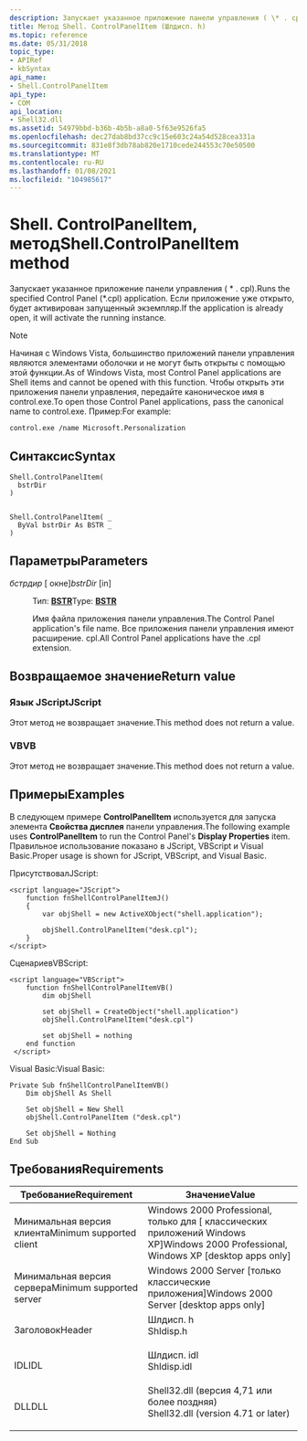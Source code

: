```yaml
---
description: Запускает указанное приложение панели управления ( \* . cpl).
title: Метод Shell. ControlPanelItem (Шлдисп. h)
ms.topic: reference
ms.date: 05/31/2018
topic_type:
- APIRef
- kbSyntax
api_name:
- Shell.ControlPanelItem
api_type:
- COM
api_location:
- Shell32.dll
ms.assetid: 54979bbd-b36b-4b5b-a8a0-5f63e9526fa5
ms.openlocfilehash: dec27dab8bd37cc9c15e603c24a54d528cea331a
ms.sourcegitcommit: 831e8f3db78ab820e1710cede244553c70e50500
ms.translationtype: MT
ms.contentlocale: ru-RU
ms.lasthandoff: 01/08/2021
ms.locfileid: "104985617"
---
```

# <a name="shellcontrolpanelitem-method"></a><span data-ttu-id="b94a0-103">Shell. ControlPanelItem, метод</span><span class="sxs-lookup"><span data-stu-id="b94a0-103">Shell.ControlPanelItem method</span></span>

<span data-ttu-id="b94a0-104">Запускает указанное приложение панели управления ( \* . cpl).</span><span class="sxs-lookup"><span data-stu-id="b94a0-104">Runs the specified Control Panel (\*.cpl) application.</span></span> <span data-ttu-id="b94a0-105">Если приложение уже открыто, будет активирован запущенный экземпляр.</span><span class="sxs-lookup"><span data-stu-id="b94a0-105">If the application is already open, it will activate the running instance.</span></span>

> [!Note]  
> <span data-ttu-id="b94a0-106">Начиная с Windows Vista, большинство приложений панели управления являются элементами оболочки и не могут быть открыты с помощью этой функции.</span><span class="sxs-lookup"><span data-stu-id="b94a0-106">As of Windows Vista, most Control Panel applications are Shell items and cannot be opened with this function.</span></span> <span data-ttu-id="b94a0-107">Чтобы открыть эти приложения панели управления, передайте каноническое имя в control.exe.</span><span class="sxs-lookup"><span data-stu-id="b94a0-107">To open those Control Panel applications, pass the canonical name to control.exe.</span></span> <span data-ttu-id="b94a0-108">Пример:</span><span class="sxs-lookup"><span data-stu-id="b94a0-108">For example:</span></span>
>
> ``` syntax
> control.exe /name Microsoft.Personalization
> ```

 

## <a name="syntax"></a><span data-ttu-id="b94a0-109">Синтаксис</span><span class="sxs-lookup"><span data-stu-id="b94a0-109">Syntax</span></span>


```JScript
Shell.ControlPanelItem(
  bstrDir
)
```


```VB

Shell.ControlPanelItem( _
  ByVal bstrDir As BSTR _
)
```





## <a name="parameters"></a><span data-ttu-id="b94a0-110">Параметры</span><span class="sxs-lookup"><span data-stu-id="b94a0-110">Parameters</span></span>

<dl> <dt>

<span data-ttu-id="b94a0-111">*бстрдир* \[ окне\]</span><span class="sxs-lookup"><span data-stu-id="b94a0-111">*bstrDir* \[in\]</span></span>
</dt> <dd>

<span data-ttu-id="b94a0-112">Тип: **[ **BSTR**](/previous-versions/windows/desktop/automat/bstr)**</span><span class="sxs-lookup"><span data-stu-id="b94a0-112">Type: **[**BSTR**](/previous-versions/windows/desktop/automat/bstr)**</span></span>

<span data-ttu-id="b94a0-113">Имя файла приложения панели управления.</span><span class="sxs-lookup"><span data-stu-id="b94a0-113">The Control Panel application's file name.</span></span> <span data-ttu-id="b94a0-114">Все приложения панели управления имеют расширение. cpl.</span><span class="sxs-lookup"><span data-stu-id="b94a0-114">All Control Panel applications have the .cpl extension.</span></span>

</dd> </dl>

## <a name="return-value"></a><span data-ttu-id="b94a0-115">Возвращаемое значение</span><span class="sxs-lookup"><span data-stu-id="b94a0-115">Return value</span></span>

### <a name="jscript"></a><span data-ttu-id="b94a0-116">Язык JScript</span><span class="sxs-lookup"><span data-stu-id="b94a0-116">JScript</span></span>

<span data-ttu-id="b94a0-117">Этот метод не возвращает значение.</span><span class="sxs-lookup"><span data-stu-id="b94a0-117">This method does not return a value.</span></span>

### <a name="vb"></a><span data-ttu-id="b94a0-118">VB</span><span class="sxs-lookup"><span data-stu-id="b94a0-118">VB</span></span>

<span data-ttu-id="b94a0-119">Этот метод не возвращает значение.</span><span class="sxs-lookup"><span data-stu-id="b94a0-119">This method does not return a value.</span></span>

## <a name="examples"></a><span data-ttu-id="b94a0-120">Примеры</span><span class="sxs-lookup"><span data-stu-id="b94a0-120">Examples</span></span>

<span data-ttu-id="b94a0-121">В следующем примере **ControlPanelItem** используется для запуска элемента **Свойства дисплея** панели управления.</span><span class="sxs-lookup"><span data-stu-id="b94a0-121">The following example uses **ControlPanelItem** to run the Control Panel's **Display Properties** item.</span></span> <span data-ttu-id="b94a0-122">Правильное использование показано в JScript, VBScript и Visual Basic.</span><span class="sxs-lookup"><span data-stu-id="b94a0-122">Proper usage is shown for JScript, VBScript, and Visual Basic.</span></span>

<span data-ttu-id="b94a0-123">Присутствовал</span><span class="sxs-lookup"><span data-stu-id="b94a0-123">JScript:</span></span>


```JScript
<script language="JScript">
    function fnShellControlPanelItemJ()
    {
        var objShell = new ActiveXObject("shell.application");
        
        objShell.ControlPanelItem("desk.cpl");
    }
</script>
```



<span data-ttu-id="b94a0-124">Сценариев</span><span class="sxs-lookup"><span data-stu-id="b94a0-124">VBScript:</span></span>


```VB
<script language="VBScript">
    function fnShellControlPanelItemVB()
        dim objShell
        
        set objShell = CreateObject("shell.application")
        objShell.ControlPanelItem("desk.cpl")
       
        set objShell = nothing
    end function
 </script>
```



<span data-ttu-id="b94a0-125">Visual Basic:</span><span class="sxs-lookup"><span data-stu-id="b94a0-125">Visual Basic:</span></span>


```VB
Private Sub fnShellControlPanelItemVB()
    Dim objShell As Shell
    
    Set objShell = New Shell
    objShell.ControlPanelItem ("desk.cpl")
    
    Set objShell = Nothing
End Sub
```



## <a name="requirements"></a><span data-ttu-id="b94a0-126">Требования</span><span class="sxs-lookup"><span data-stu-id="b94a0-126">Requirements</span></span>



| <span data-ttu-id="b94a0-127">Требование</span><span class="sxs-lookup"><span data-stu-id="b94a0-127">Requirement</span></span> | <span data-ttu-id="b94a0-128">Значение</span><span class="sxs-lookup"><span data-stu-id="b94a0-128">Value</span></span> |
|-------------------------------------|----------------------------------------------------------------------------------------------------------------|
| <span data-ttu-id="b94a0-129">Минимальная версия клиента</span><span class="sxs-lookup"><span data-stu-id="b94a0-129">Minimum supported client</span></span><br/> | <span data-ttu-id="b94a0-130">Windows 2000 Professional, только для \[ классических приложений Windows XP\]</span><span class="sxs-lookup"><span data-stu-id="b94a0-130">Windows 2000 Professional, Windows XP \[desktop apps only\]</span></span><br/>                                         |
| <span data-ttu-id="b94a0-131">Минимальная версия сервера</span><span class="sxs-lookup"><span data-stu-id="b94a0-131">Minimum supported server</span></span><br/> | <span data-ttu-id="b94a0-132">Windows 2000 Server \[только классические приложения\]</span><span class="sxs-lookup"><span data-stu-id="b94a0-132">Windows 2000 Server \[desktop apps only\]</span></span><br/>                                                           |
| <span data-ttu-id="b94a0-133">Заголовок</span><span class="sxs-lookup"><span data-stu-id="b94a0-133">Header</span></span><br/>                   | <dl> <span data-ttu-id="b94a0-134"><dt>Шлдисп. h</dt></span><span class="sxs-lookup"><span data-stu-id="b94a0-134"><dt>Shldisp.h</dt></span></span> </dl>                           |
| <span data-ttu-id="b94a0-135">IDL</span><span class="sxs-lookup"><span data-stu-id="b94a0-135">IDL</span></span><br/>                      | <dl> <span data-ttu-id="b94a0-136"><dt>Шлдисп. idl</dt></span><span class="sxs-lookup"><span data-stu-id="b94a0-136"><dt>Shldisp.idl</dt></span></span> </dl>                         |
| <span data-ttu-id="b94a0-137">DLL</span><span class="sxs-lookup"><span data-stu-id="b94a0-137">DLL</span></span><br/>                      | <dl> <span data-ttu-id="b94a0-138"><dt>Shell32.dll (версия 4,71 или более поздняя)</dt></span><span class="sxs-lookup"><span data-stu-id="b94a0-138"><dt>Shell32.dll (version 4.71 or later)</dt></span></span> </dl> |



 

 
